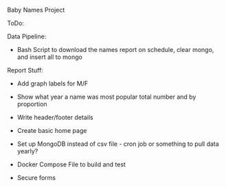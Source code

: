 Baby Names Project

ToDo:

Data Pipeline:
* Bash Script to download the names report on schedule, clear mongo, and insert all to mongo

Report Stuff:
* Add graph labels for M/F
* Show what year a name was most popular total number and by proportion
* Write header/footer details
* Create basic home page
* Set up MongoDB instead of csv file - cron job or something to pull data yearly?
* Docker Compose File to build and test

* Secure forms